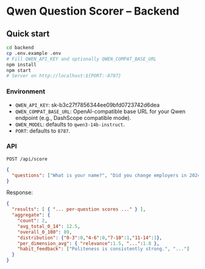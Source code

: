 # Qwen Question Scorer – Backend

## Quick start
```bash
cd backend
cp .env.example .env
# Fill QWEN_API_KEY and optionally QWEN_COMPAT_BASE_URL
npm install
npm start
# Server on http://localhost:${PORT:-8787}
```

### Environment
- `QWEN_API_KEY`: sk-b3c27f7856344ee09bfd0723742d6dea
- `QWEN_COMPAT_BASE_URL`: OpenAI-compatible base URL for your Qwen endpoint (e.g., DashScope compatible mode).
- `QWEN_MODEL`: defaults to `qwen3-14b-instruct`.
- `PORT`: defaults to `8787`.

### API
`POST /api/score`
```json
{
  "questions": ["What is your name?", "Did you change employers in 2024?"]
}
```
Response:
```json
{
  "results": [ { "... per-question scores ..." } ],
  "aggregate": {
    "count": 2,
    "avg_total_0_14": 12.5,
    "overall_0_100": 89,
    "distribution": {"0-3":0,"4-6":0,"7-10":1,"11-14":1},
    "per_dimension_avg": { "relevance":1.5, "...":1.8 },
    "habit_feedback": ["Politeness is consistently strong.", "..."]
  }
}
```

